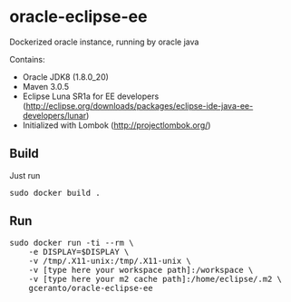 # oracle-eclipse-ee
Dockerized oracle instance, running by oracle java

Contains:
- Oracle JDK8 (1.8.0_20)
- Maven 3.0.5
- Eclipse Luna SR1a for EE developers (http://eclipse.org/downloads/packages/eclipse-ide-java-ee-developers/lunar)
- Initialized with Lombok (http://projectlombok.org/)

## Build
Just run
<pre>sudo docker build .</pre>

## Run
<pre>sudo docker run -ti --rm \
    -e DISPLAY=$DISPLAY \
    -v /tmp/.X11-unix:/tmp/.X11-unix \
    -v [type here your workspace path]:/workspace \
    -v [type here your m2 cache path]:/home/eclipse/.m2 \
    gceranto/oracle-eclipse-ee</pre>
